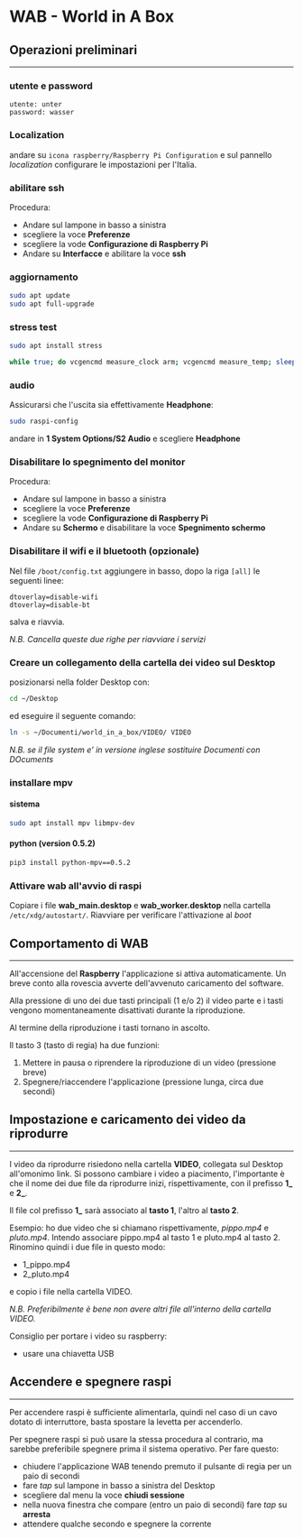 # WAB - World in A Box

## Operazioni preliminari
---

### utente e password

```
utente: unter
password: wasser
```

### Localization

andare su `icona raspberry/Raspberry Pi Configuration` e sul pannello *localization* configurare le impostazioni per l'Italia.

### abilitare ssh

Procedura:

- Andare sul lampone in basso a sinistra
- scegliere la voce **Preferenze**
- scegliere la vode **Configurazione di Raspberry Pi**
- Andare su **Interfacce** e abilitare la voce **ssh**

### aggiornamento

```bash
sudo apt update
sudo apt full-upgrade
```

### stress test

```bash
sudo apt install stress
```

```bash
while true; do vcgencmd measure_clock arm; vcgencmd measure_temp; sleep 10; done& stress -c 4 -t 900s
```

### audio

Assicurarsi che l'uscita sia effettivamente **Headphone**:

```bash
sudo raspi-config
```

andare in **1 System Options/S2 Audio** e scegliere **Headphone**

### Disabilitare lo spegnimento del monitor

Procedura:

- Andare sul lampone in basso a sinistra
- scegliere la voce **Preferenze**
- scegliere la vode **Configurazione di Raspberry Pi**
- Andare su **Schermo** e disabilitare la voce **Spegnimento schermo**

### Disabilitare il wifi e il bluetooth (opzionale)

Nel file `/boot/config.txt` aggiungere in basso, dopo la riga `[all]` le seguenti linee:

```
dtoverlay=disable-wifi
dtoverlay=disable-bt
```

salva e riavvia.

*N.B. Cancella queste due righe per riavviare i servizi*

### Creare un collegamento della cartella dei video sul Desktop 

posizionarsi nella folder Desktop con:  

```bash
cd ~/Desktop
``` 

ed eseguire il seguente comando:  

```bash
ln -s ~/Documenti/world_in_a_box/VIDEO/ VIDEO
```

*N.B. se il file system e' in versione inglese sostituire Documenti con DOcuments*

### installare mpv

#### sistema

```bash
sudo apt install mpv libmpv-dev 
```

#### python (version 0.5.2)

```bash
pip3 install python-mpv==0.5.2
```

### Attivare wab all'avvio di raspi

Copiare i file **wab_main.desktop** e **wab_worker.desktop** nella cartella `/etc/xdg/autostart/`. 
Riavviare per verificare l'attivazione al *boot*

## Comportamento di WAB
---

All'accensione del **Raspberry** l'applicazione si attiva automaticamente. Un breve conto alla rovescia avverte dell'avvenuto caricamento del software.

Alla pressione di uno dei due tasti principali (1 e/o 2) il video parte e i tasti vengono momentaneamente disattivati durante la riproduzione. 

Al termine della riproduzione i tasti tornano in ascolto.

Il tasto 3 (tasto di regia) ha due funzioni:

1.  Mettere in pausa o riprendere la riproduzione di un video (pressione breve)
2.  Spegnere/riaccendere l'applicazione (pressione lunga, circa due secondi)


## Impostazione e caricamento dei video da riprodurre
---

I video da riprodurre risiedono nella cartella **VIDEO**, collegata sul Desktop all'omonimo link. Si possono cambiare i video a piacimento, l'importante è che il nome dei due file da riprodurre inizi, rispettivamente, con il prefisso **1_** e **2_**.

Il file col prefisso **1_** sarà associato al **tasto 1**, l'altro al **tasto 2**.

Esempio: ho due video che si chiamano rispettivamente, *pippo.mp4* e *pluto.mp4*. Intendo associare pippo.mp4 al tasto 1 e pluto.mp4 al tasto 2. Rinomino quindi i due file in questo modo:

*   1_pippo.mp4
*   2_pluto.mp4

e copio i file nella cartella VIDEO.

*N.B. Preferibilmente è bene non avere altri file all'interno della cartella VIDEO.*

Consiglio per portare i video su raspberry:
- usare una chiavetta USB

## Accendere e spegnere raspi

---

Per accendere raspi è sufficiente alimentarla, quindi nel caso di un cavo dotato di interruttore, basta spostare la levetta per accenderlo. 

Per spegnere raspi si può usare la stessa procedura al contrario, ma sarebbe preferibile spegnere prima il sistema operativo. Per fare questo:

- chiudere l'applicazione WAB tenendo premuto il pulsante di regia per un paio di secondi
- fare *tap* sul lampone in basso a sinistra del Desktop
- scegliere dal menu la voce **chiudi sessione**
- nella nuova finestra che compare (entro un paio di secondi) fare *tap* su **arresta**
- attendere qualche secondo e spegnere la corrente



